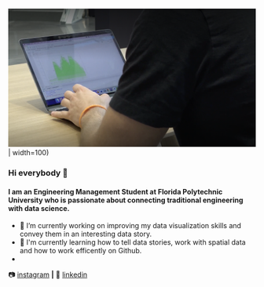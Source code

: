 ![picture_coding.png](https://github.com/Tommnn/Tommnn/blob/c4cf089ceb909e13b101d65f8918d86bb1cd862b/picture_coding.png)| width=100)


### Hi everybody 👋

#### I am an Engineering Management Student at Florida Polytechnic University who is passionate about connecting traditional engineering with data science.


- 🔭 I’m currently working on improving my data visualization skills and convey them in an interesting data story.
- 🌱 I'm currently learning how to tell data stories, work with spatial data and how to work efficently on Github.
- 



📷 [instagram][instagram] **|** 
👔 [linkedin][linkedin]

[instagram]: https://instagram.com/tommnn_
[linkedin]: https://www.linkedin.com/in/tom-mann-180a261a0/
